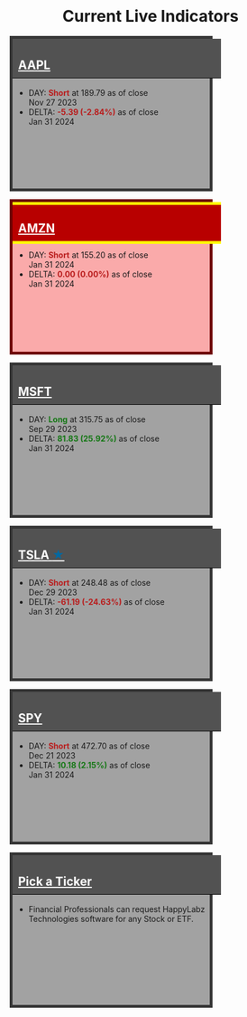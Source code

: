 
<style>
    .container-data {
        display: grid;
        grid-template-columns: repeat(auto-fit, minmax(295px, 1fr));
        grid-template-rows: repeat(auto-fit, minmax(180px, 1fr));
        grid-gap: 10px;
    }

    .box {
        min-width: 290px;
        max-width: 350px;
        height: 265px;
        border: 1px solid black;
        margin: 2px;
        width: 100%;
    }

    .box h2 {
        padding: 10px;
        padding-top: 34px;
        margin-top: 0 !important;
        width: 100%;
    }

    .box a:link, .box a:visited {
        color: #ffffff;
    }

    .box ul {
        margin: 5px;
    }
    
    .atUpperPriceLine h2 {
        border-top: 5px solid yellow !important;
        padding-top: 29px !important;
    }

    .atLowerPriceLine h2 {
        border-bottom: 5px solid yellow !important;
        margin-bottom: 11px !important;
    }

    .gray {
        background-color: #a2a2a2;
        border: 5px solid #353535;
    }

    .gray h2 {
        background-color: #525252;
        border-bottom: 1px solid black;
        color: #ffffff;
    }

    .red {
        background-color: #faaaaa;
        border: 5px solid #6e0000;
    }

    .red h2 {
        background-color: #b80000;
        border-bottom: 1px solid black;
        color: #ffffff;
    }

    .green {
        background-color: #92d98f;
        border: 5px solid #015e01;
    }

    .green h2 {
        background-color: #004225;
        border-bottom: 1px solid black;
        color: #ffffff;
    }

    .my-data {
        margin-right: auto !important;
        margin-left: auto !important;
        align-content: center;
        width: 100% !important;
        max-width: 1200px !important;
        display: block !important;
    }
    
    .header {
      display: grid;
      align-items: center;
      justify-items: center;
      row-gap: 1rem;
      grid-template-columns: 1fr;
      margin: 16px;
    }
</style>
    
<h1 class="header"> Current Live Indicators</h1>

<div style="display:none;">
<h3 class="header">Happy 5:</h3>
<h1 class="header"><span style="color: #167816;">10.25 %</span></h1>
</div>

<div class="my-data px-3 my-5 markdown-body">
    <div class="container-data">
    <div class="box gray" onclick="location.href='{% link navigation/blocked.md %}';">
        <h2 id="aapl"><a href="{% link navigation/blocked.md %}">AAPL</a></h2>
        <ul>
            <li>DAY: <b><span style="color: #b91c1c;">Short</span></b> at 189.79 as of close <br>Nov 27 2023</li>
            <li>DELTA: <b><span style="color: #b91c1c;">-5.39 (-2.84%)</span></b> as of close<br>Jan 31 2024</li>
            <!--<li>WEEK: <b><span style="color: #167816;">Long</span></b> at 134.76 as of close <br>Jan 13 2023</li>-->
        </ul>
    </div>
    <div class="box red atUpperPriceLine atLowerPriceLine" onclick="location.href='{% link navigation/blocked.md %}';">
        <h2 id="amzn"><a href="{% link navigation/blocked.md %}">AMZN</a></h2>
        <ul>
            <li>DAY: <b><span style="color: #b91c1c;">Short</span></b> at 155.20 as of close <br>Jan 31 2024</li>
            <li>DELTA: <b><span style="color: #b91c1c;">0.00 (0.00%)</span></b> as of close<br>Jan 31 2024</li>
            <!--<li>WEEK: <b><span style="color: #167816;">Long</span></b> at 98.12 as of close <br>Jan 13 2023</li>-->
        </ul>
    </div>
    <div class="box gray" onclick="location.href='{% link navigation/blocked.md %}';">
        <h2 id="msft"><a href="{% link navigation/blocked.md %}">MSFT</a></h2>
        <ul>
            <li>DAY: <b><span style="color: #167816;">Long</span></b> at 315.75 as of close <br>Sep 29 2023</li>
            <li>DELTA: <b><span style="color: #167816;">81.83 (25.92%)</span></b> as of close<br>Jan 31 2024</li>
            <!--<li>WEEK: <b><span style="color: #167816;">Long</span></b> at 241.22 as of close <br>Nov 18 2022</li>-->
        </ul>
    </div>
    <div class="box gray" onclick="location.href='{% link TSLA.md %}';">
        <h2 id="tsla"><a href="{% link TSLA.md %}">TSLA <span style="color:#0369a1;">&bigstar;</span></a></h2>
        <ul>
            <li>DAY: <b><span style="color: #b91c1c;">Short</span></b> at 248.48 as of close <br>Dec 29 2023</li>
            <li>DELTA: <b><span style="color: #b91c1c;">-61.19 (-24.63%)</span></b> as of close<br>Jan 31 2024</li>
            <!--<li>WEEK: <b><span style="color: #167816;">Long</span></b> at 177.90 as of close <br>Jan 27 2023</li>-->
        </ul>
    </div>
    <div class="box gray" onclick="location.href='{% link navigation/blocked.md %}';">
        <h2 id="spy"><a href="{% link navigation/blocked.md %}">SPY</a></h2>
        <ul>
            <li>DAY: <b><span style="color: #b91c1c;">Short</span></b> at 472.70 as of close <br>Dec 21 2023</li>
            <li>DELTA: <b><span style="color: #167816;">10.18 (2.15%)</span></b> as of close<br>Jan 31 2024</li>
            <!--<li>WEEK: <b><span style="color: #167816;">Long</span></b> at 374.29 as of close <br>Oct 21 2022</li>-->
        </ul>
    </div>
    <div class="box gray" onclick="location.href='{% link NEXT.md %}';">
        <h2 id="UNK"><a href="{% link NEXT.md %}">Pick a Ticker</a></h2>
        <ul>
            <li> Financial Professionals can request  HappyLabz Technologies software for any Stock or ETF.</li>
        </ul>
    </div>
</div></div>